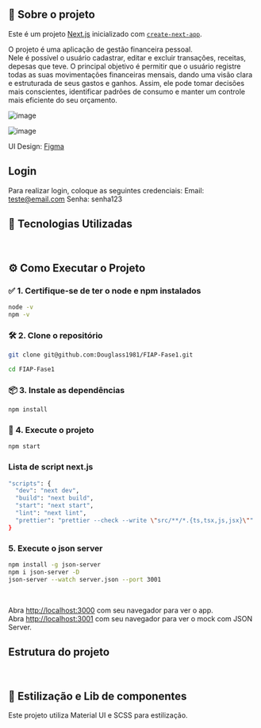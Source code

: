 ## 📌 Sobre o projeto

Este é um projeto [Next.js](https://nextjs.org) inicializado com [`create-next-app`](https://nextjs.org/docs/app/api-reference/cli/create-next-app).

O projeto é uma aplicação de gestão financeira pessoal. <br />
Nele é possível o usuário cadastrar, editar e excluir transações, receitas, depesas que teve. O principal objetivo é permitir que o usuário registre todas as suas movimentações financeiras mensais, dando uma visão clara e estruturada de seus gastos e ganhos. Assim, ele pode tomar decisões mais conscientes, identificar padrões de consumo e manter um controle mais eficiente do seu orçamento.

![image](https://github.com/user-attachments/assets/b12cb7fd-4219-48ac-90b0-3aeb4c53ae95)

![image](https://github.com/user-attachments/assets/07534b02-c03a-4d92-8406-f9c537b2b6da)

UI Design: [Figma](https://www.figma.com/design/lVpj5m1jJ532gIgRZkfVvd/SafeMoney-2.0?node-id=0-1&t=5BrJxdbhfrdaNJ5f-1)

## Login

Para realizar login, coloque as seguintes credenciais:
Email: teste@email.com
Senha: senha123

## 🚀 Tecnologias Utilizadas
<br />

## ⚙️ Como Executar o Projeto

### ✅ 1. Certifique-se de ter o node e npm instalados
```bash
node -v
npm -v
```

### 🛠️ 2. Clone o repositório
```bash
git clone git@github.com:Douglass1981/FIAP-Fase1.git
```
```bash
cd FIAP-Fase1
```

### 📦 3. Instale as dependências
```bash
npm install
```

### 🚀 4. Execute o projeto
```bash
npm start
```

### Lista de script next.js

```bash
"scripts": {
  "dev": "next dev",
  "build": "next build",
  "start": "next start",
  "lint": "next lint",
  "prettier": "prettier --check --write \"src/**/*.{ts,tsx,js,jsx}\""
}
```

### 5. Execute o json server
```bash
npm install -g json-server
npm i json-server -D
json-server --watch server.json --port 3001
```

<br>

Abra [http://localhost:3000](http://localhost:3000) com seu navegador para ver o app. <br />
Abra [http://localhost:3001](http://localhost:3001) com seu navegador para ver o mock com JSON Server.

## Estrutura do projeto
<br />

## 🎨 Estilização e Lib de componentes
Este projeto utiliza Material UI e SCSS para estilização.
